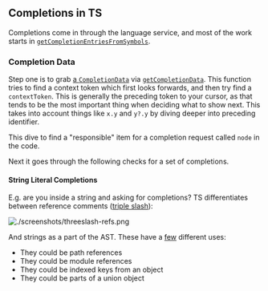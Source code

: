 ## Completions in TS

Completions come in through the language service, and most of the work starts in
[`getCompletionEntriesFromSymbols`](https://github.com/Microsoft/TypeScript/blob/340f81035ff1d753e6a1f0fedc2323d169c86cc6/src/services/completions.ts#L305).

### Completion Data

Step one is to grab [a `CompletionData`][1] via [`getCompletionData`][2]. This function tries to find a context
token which first looks forwards, and then try find a `contextToken`. This is generally the preceding token to
your cursor, as that tends to be the most important thing when deciding what to show next. This takes into account
things like `x.y` and `y?.y` by diving deeper into preceding identifier.

This dive to find a "responsible" item for a completion request called `node` in the code.

Next it goes through the following checks for a set of completions.

#### String Literal Completions

E.g. are you inside a string and asking for completions? TS differentiates between reference comments
([triple slash](https://www.typescriptlang.org/docs/handbook/triple-slash-directives.html)):

![./screenshots/threeslash-refs.png](./screenshots/threeslash-refs.png)

And strings as a part of the AST. These have a
[few](https://github.com/Microsoft/TypeScript/blob/340f81035ff1d753e6a1f0fedc2323d169c86cc6/src/services/stringCompletions.ts#L103)
different uses:

- They could be path references
- They could be module references
- They could be indexed keys from an object
- They could be parts of a union object

####

<!-- prettier-ignore-start -->
[1]: https://github.com/microsoft/TypeScript/blob/1bb6ea03/src/services/completions.ts#L701
[2]: https://github.com/microsoft/TypeScript/blob/1bb6ea03/src/services/completions.ts#L786
<!-- prettier-ignore-end -->
